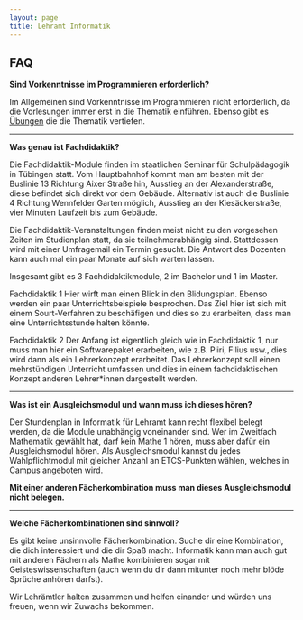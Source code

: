 ```yaml
---
layout: page
title: Lehramt Informatik
---
```

## FAQ
**Sind Vorkenntnisse im Programmieren erforderlich?**

Im Allgemeinen sind Vorkenntnisse im Programmieren nicht erforderlich,
da die Vorlesungen immer erst in die Thematik einführen. Ebenso gibt es
[Übungen](/infos/anfi-faq) die die Thematik vertiefen.

-----

**Was genau ist Fachdidaktik?**

Die Fachdidaktik-Module finden im staatlichen Seminar für Schulpädagogik
in Tübingen statt. Vom Hauptbahnhof kommt man am besten mit der Buslinie
13 Richtung Aixer Straße hin, Ausstieg an der Alexanderstraße, diese
befindet sich direkt vor dem Gebäude. Alternativ ist auch die Buslinie 4
Richtung Wennfelder Garten möglich, Ausstieg an der Kiesäckerstraße,
vier Minuten Laufzeit bis zum Gebäude.

Die Fachdidaktik-Veranstaltungen finden meist nicht zu den vorgesehen
Zeiten im Studienplan statt, da sie teilnehmerabhängig sind. Stattdessen
wird mit einer Umfragemail ein Termin gesucht. Die Antwort des Dozenten
kann auch mal ein paar Monate auf sich warten lassen.

Insgesamt gibt es 3 Fachdidaktikmodule, 2 im Bachelor und 1 im Master.

Fachdidaktik 1 Hier wirft man einen Blick in den Blidungsplan. Ebenso
werden ein paar Unterrichtsbeispiele besprochen. Das Ziel hier ist sich
mit einem Sourt-Verfahren zu beschäfigen und dies so zu erarbeiten, dass
man eine Unterrichtsstunde halten könnte.

Fachdidaktik 2 Der Anfang ist eigentlich gleich wie in Fachdidaktik 1,
nur muss man hier ein Softwarepaket erarbeiten, wie z.B. Piiri, Filius
usw., dies wird dann als ein Lehrerkonzept erarbeitet. Das Lehrerkonzept
soll einen mehrstündigen Unterricht umfassen und dies in einem
fachdidaktischen Konzept anderen Lehrer\*innen dargestellt werden.

-----

**Was ist ein Ausgleichsmodul und wann muss ich dieses hören?**

Der Stundenplan in Informatik für Lehramt kann recht flexibel belegt
werden, da die Module unabhängig voneinander sind. Wer im Zweitfach
Mathematik gewählt hat, darf kein Mathe 1 hören, muss aber dafür ein
Ausgleichsmodul hören. Als Ausgleichsmodul kannst du jedes
Wahlpflichtmodul mit gleicher Anzahl an ETCS-Punkten wählen, welches in
Campus angeboten wird.

**Mit einer anderen Fächerkombination muss man dieses Ausgleichsmodul
nicht belegen.**

-----

**Welche Fächerkombinationen sind sinnvoll?**

Es gibt keine unsinnvolle Fächerkombination. Suche dir eine Kombination,
die dich interessiert und die dir Spaß macht. Informatik kann man auch
gut mit anderen Fächern als Mathe kombinieren sogar mit
Geisteswissenschaften (auch wenn du dir dann mitunter noch mehr blöde
Sprüche anhören darfst).

Wir Lehrämtler halten zusammen und helfen einander und würden uns
freuen, wenn wir Zuwachs bekommen.